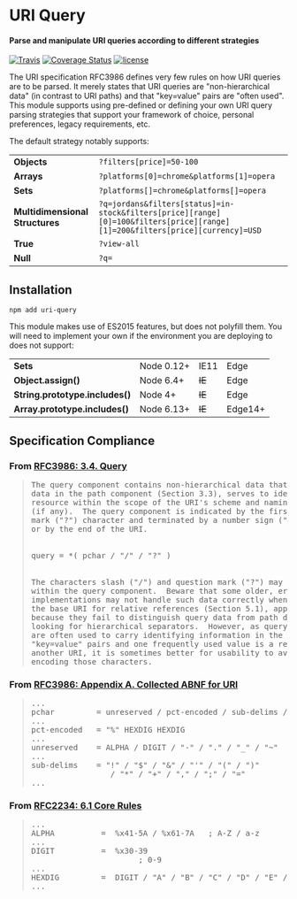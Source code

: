 # URI Query
#### Parse and manipulate URI queries according to different strategies

[![Travis](https://img.shields.io/travis/d11n/uri-query.svg)](https://travis-ci.org/d11n/uri-query)
[![Coverage Status](https://img.shields.io/coveralls/github/d11n/uri-query.svg)](https://coveralls.io/github/d11n/uri-query)
[![license](https://img.shields.io/github/license/d11n/uri-query.svg)](https://github.com/d11n/uri-query/blob/master/LICENSE)

The URI specification RFC3986 defines very few rules on how URI queries are to be parsed. It merely states that URI queries are "non-hierarchical data" (in contrast to URI paths) and that "key=value" pairs are "often used". This module supports using pre-defined or defining your own URI query parsing strategies that support your framework of choice, personal preferences, legacy requirements, etc.

The default strategy notably supports:
<table><tbody>
    <tr>
        <td><strong>Objects</strong></td>
        <td><code>?filters[price]=50-100</code></td>
    </tr>
    <tr>
        <td><strong>Arrays</strong></td>
        <td><code>?platforms[0]=chrome&platforms[1]=opera</code></td>
    </tr>
    <tr>
        <td><strong>Sets</strong></td>
        <td><code>?platforms[]=chrome&platforms[]=opera</code></td>
    </tr>
    <tr>
        <td><strong>Multidimensional Structures</strong></td>
        <td><code>?q=jordans&filters[status]=in-stock&filters[price][range][0]=100&filters[price][range][1]=200&filters[price][currency]=USD</code></td>
    </tr>
    <tr>
        <td><strong>True</strong></td>
        <td><code>?view-all</code></td>
    </tr>
    <tr>
        <td><strong>Null</strong></td>
        <td><code>?q=</code></td>
    </tr>
</tbody></table>

## Installation
```
npm add uri-query
```

This module makes use of ES2015 features, but does not polyfill them. You will need to implement your own if the environment you are deploying to does not support:

<table><tbody>
    <tr>
        <td><strong>Sets</strong></td>
        <td>Node 0.12+</td>
        <td>IE11</td>
        <td>Edge</td>
    </tr>
    <tr>
        <td><strong>Object.assign()</strong></td>
        <td>Node 6.4+</td>
        <td><strike>IE</strike></td>
        <td>Edge</td>
    </tr>
    <tr>
        <td><strong>String.prototype.includes()</strong></td>
        <td>Node 4+</td>
        <td><strike>IE</strike></td>
        <td>Edge</td>
    </tr>
    <tr>
        <td><strong>Array.prototype.includes()</strong></td>
        <td>Node 6.13+</td>
        <td><strike>IE</strike></td>
        <td>Edge14+</td>
    </tr>
</tbody></table>

## Specification Compliance

### From [RFC3986: 3.4.  Query](https://tools.ietf.org/html/rfc3986#section-3.4)
<blockquote><pre>
The query component contains non-hierarchical data that, along with
data in the path component (Section 3.3), serves to identify a
resource within the scope of the URI's scheme and naming authority
(if any).  The query component is indicated by the first question
mark ("?") character and terminated by a number sign ("#") character
or by the end of the URI.
<br/>
query = *( pchar / "/" / "?" )
<br/>
The characters slash ("/") and question mark ("?") may represent data
within the query component.  Beware that some older, erroneous
implementations may not handle such data correctly when it is used as
the base URI for relative references (Section 5.1), apparently
because they fail to distinguish query data from path data when
looking for hierarchical separators.  However, as query components
are often used to carry identifying information in the form of
"key=value" pairs and one frequently used value is a reference to
another URI, it is sometimes better for usability to avoid percent-
encoding those characters.
</pre></blockquote>

### From [RFC3986: Appendix A.  Collected ABNF for URI](https://tools.ietf.org/html/rfc3986#appendix-a)
<blockquote><pre>
...
pchar         = unreserved / pct-encoded / sub-delims / ":" / "@"
...
pct-encoded   = "%" HEXDIG HEXDIG
...
unreserved    = ALPHA / DIGIT / "-" / "." / "_" / "~"
...
sub-delims    = "!" / "$" / "&" / "'" / "(" / ")"
                 / "*" / "+" / "," / ";" / "="
...
</pre></blockquote>

### From [RFC2234: 6.1  Core Rules](https://tools.ietf.org/html/rfc2234#section-6.1)
<blockquote><pre>
...
ALPHA          =  %x41-5A / %x61-7A   ; A-Z / a-z
...
DIGIT          =  %x30-39
                       ; 0-9
...
HEXDIG         =  DIGIT / "A" / "B" / "C" / "D" / "E" / "F"
...
</pre></blockquote>
